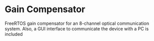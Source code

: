 # Gain Compensator
FreeRTOS gain compensator for an 8-channel optical communication system. Also, a GUI interface to communicate the device with a PC is included
